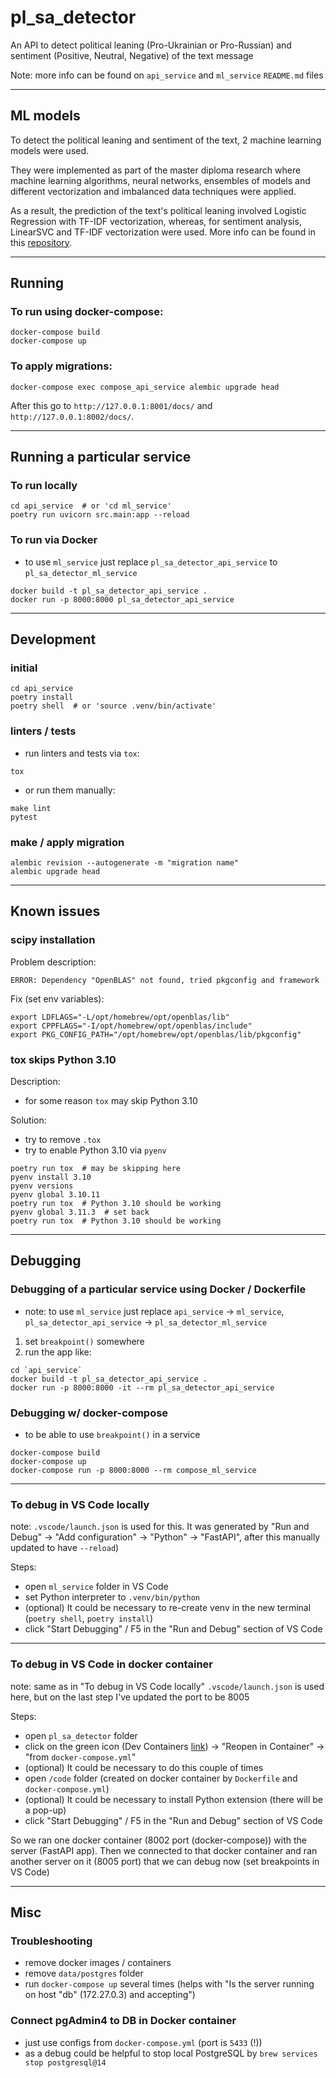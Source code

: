 # pl_sa_detector
An API to detect political leaning (Pro-Ukrainian or Pro-Russian) and sentiment (Positive, Neutral, Negative) of the text message

Note: more info can be found on `api_service` and `ml_service` `README.md` files

---
## ML models
To detect the political leaning and sentiment of the text, 2 machine learning models were used.

They were implemented as part of the master diploma research where machine learning algorithms, neural networks, ensembles of models and different vectorization and imbalanced data techniques were applied.

As a result, the prediction of the text's political leaning involved Logistic Regression with TF-IDF vectorization, whereas, for sentiment analysis, LinearSVC and TF-IDF vectorization were used. More info can be found in this [repository](https://github.com/yurdosii/pl_sa_diploma).

---
## Running
### To run using docker-compose:
```
docker-compose build
docker-compose up
```

### To apply migrations:
```
docker-compose exec compose_api_service alembic upgrade head
```

After this go to `http://127.0.0.1:8001/docs/` and `http://127.0.0.1:8002/docs/`.

---
## Running a particular service
### To run locally
```
cd api_service  # or 'cd ml_service'
poetry run uvicorn src.main:app --reload
```

### To run via Docker
- to use `ml_service` just replace `pl_sa_detector_api_service` to `pl_sa_detector_ml_service`
```
docker build -t pl_sa_detector_api_service .
docker run -p 8000:8000 pl_sa_detector_api_service
```

---
## Development
### initial
```
cd api_service
poetry install
poetry shell  # or 'source .venv/bin/activate'
```

### linters / tests
- run linters and tests via `tox`:
```
tox
```
- or run them manually:
```
make lint
pytest
```

### make / apply migration
```
alembic revision --autogenerate -m "migration name"
alembic upgrade head
```

---

## Known issues
### scipy installation
Problem description:
```
ERROR: Dependency "OpenBLAS" not found, tried pkgconfig and framework
```
Fix (set env variables):
```
export LDFLAGS="-L/opt/homebrew/opt/openblas/lib"
export CPPFLAGS="-I/opt/homebrew/opt/openblas/include"
export PKG_CONFIG_PATH="/opt/homebrew/opt/openblas/lib/pkgconfig"
```
### tox skips Python 3.10
Description:
- for some reason `tox` may skip Python 3.10

Solution:
- try to remove `.tox`
- try to enable Python 3.10 via `pyenv`
```
poetry run tox  # may be skipping here
pyenv install 3.10
pyenv versions
pyenv global 3.10.11
poetry run tox  # Python 3.10 should be working
pyenv global 3.11.3  # set back
poetry run tox  # Python 3.10 should be working
```

---
## Debugging

### Debugging of a particular service using Docker / Dockerfile
- note: to use `ml_service` just replace `api_service` -> `ml_service`, `pl_sa_detector_api_service` -> `pl_sa_detector_ml_service`
1. set `breakpoint()` somewhere
2. run the app like:
```
cd `api_service`
docker build -t pl_sa_detector_api_service .
docker run -p 8000:8000 -it --rm pl_sa_detector_api_service
```

### Debugging w/ docker-compose
- to be able to use `breakpoint()` in a service
```
docker-compose build
docker-compose up
docker-compose run -p 8000:8000 --rm compose_ml_service
```

---
### To debug in VS Code locally
note: `.vscode/launch.json` is used for this. It was generated by "Run and Debug" -> "Add configuration" -> "Python" -> "FastAPI", after this manually updated to have `--reload`)

Steps:
- open `ml_service` folder in VS Code
- set Python interpreter to `.venv/bin/python`
- (optional) It could be necessary to re-create venv in the new terminal (`poetry shell`, `poetry install`)
- click "Start Debugging" / F5  in the "Run and Debug" section of VS Code

---

### To debug in VS Code in docker container
note: same as in "To debug in VS Code locally" `.vscode/launch.json` is used here, but on the last step I've updated the port to be 8005

Steps:
- open `pl_sa_detector` folder
- click on the green icon (Dev Containers [link](https://marketplace.visualstudio.com/items?itemName=ms-vscode-remote.remote-containers)) -> "Reopen in Container" -> "from `docker-compose.yml`"
- (optional) It could be necessary to do this couple of times
- open `/code` folder (created on docker container by `Dockerfile` and `docker-compose.yml`)
- (optional) It could be necessary to install Python extension (there will be a pop-up)
- click "Start Debugging" / F5  in the "Run and Debug" section of VS Code

So we ran one docker container (8002 port (docker-compose)) with the server (FastAPI app). Then we connected to that docker container and ran another server on it (8005 port) that we can debug now (set breakpoints in VS Code)


---
## Misc
### Troubleshooting
- remove docker images / containers
- remove `data/postgres` folder
- run `docker-compose up` several times (helps with "Is the server running on host "db" (172.27.0.3) and accepting")

### Connect pgAdmin4 to DB in Docker container
- just use configs from `docker-compose.yml` (port is `5433` (!))
- as a debug could be helpful to stop local PostgreSQL by `brew services stop postgresql@14`
